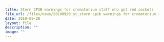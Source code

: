 ```yaml
---
title: Stern CPIB warnings for crematorium staff who got red packets
file_url: /files/news/20190920_st_stern cpib warnings for crematorium staff.pdf
date: 2019-09-20
layout: file
description: ""
image: ""
---
```

